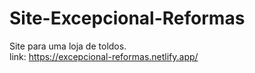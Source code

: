 # Site-Excepcional-Reformas
Site para uma loja de toldos.</br>
link: https://excepcional-reformas.netlify.app/
